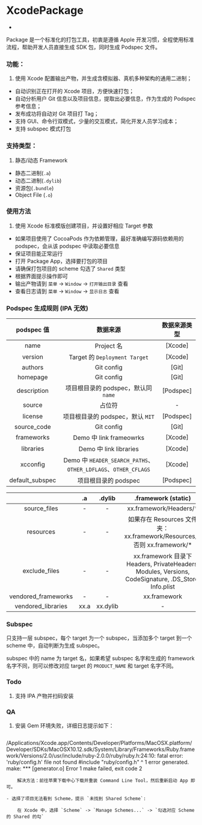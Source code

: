 # XcodePackage
-
Package 是一个标准化的打包工具，初衷是遵循 Apple 开发习惯，全程使用标准流程，帮助开发人员直接生成 SDK 包，同时生成 Podspec 文件。

### 功能：

1. 使用 Xcode 配置输出产物，并生成含模拟器、真机多种架构的通用二进制；
- 自动识别正在打开的 Xcode 项目，方便快速打包；
- 自动分析用户 Git 信息以及项目信息，提取出必要信息，作为生成的 Podspec 参考信息；
- 发布成功将自动对 Git 项目打 Tag；
- 支持 GUI、命令行双模式，少量的交互模式，简化开发人员学习成本；
- 支持 subspec 模式打包

### 支持类型：
1. 静态/动态 Framework
- 静态二进制(`.a`)
- 动态二进制(`.dylib`)
- 资源包(`.bundle`)
- Object File (`.o`)

### 使用方法
1. 使用 Xcode 标准模版创建项目，并设置好相应 Target 参数
- 如果项目使用了 CocoaPods 作为依赖管理，最好准确编写源码依赖用的 podspec，会从该 podspec 中读取必要信息
- 保证项目能正常运行
- 打开 Package App，选择要打包的项目
- 请确保打包项目的 scheme 勾选了 `Shared` 类型
- 根据界面提示操作即可
- 输出产物请到 `菜单` -> `Window` -> `打开输出目录` 查看
- 查看日志请到 `菜单` -> `Window` -> `显示日志` 查看

### Podspec 生成规则 (IPA 无效)

| podspec 值 | 数据来源 | 数据来源类型 |
|:-----------:|:--------------------------------------------------------:|:---------:|
| name | Project 名 | [Xcode] |
| version | Target 的 `Deployment Target` | [Xcode] |
| authors | Git config | [Git] |
| homepage | Git config | [Git] |
| description | 项目根目录的 podspec，默认同 `name` | [Podspec] |
| source | 占位符 | - |
| license | 项目根目录的 podspec，默认 `MIT` | [Podspec] |
| source_code | Git config | [Git] |
| frameworks | Demo 中 link frameowrks | [Xcode] |
| libraries | Demo 中 link libraries | [Xcode] |
| xcconfig | Demo 中 `HEADER_SEARCH_PATHS`、`OTHER_LDFLAGS`、`OTHER_CFLAGS` | [Xcode] |
| default_subspec | 项目根目录的 podspec | [Podspec] |

|  | .a | .dylib | .framework (static) | .framework(dynamtic) | .bundle | .o |
|:-------------------:|:---:|:-------:|:----------------------------------------------------------------------------------------------------:|:----------------------:|:---------:|:--:|
| source_files | - | - | xx.framework/Headers/* | xx.framework/Headers/* | - | - |
| resources | - | - | 如果存在 Resources 文件夹： xx.framework/Resources/*  否则 xx.framework/*  | - | xx.bundle | - |
| exclude_files | - | - | xx.framework 目录下 Headers, PrivateHeaders, Modules, Versions, CodeSignature, .DS_Store, Info.plist | - | - | - |
| vendored_frameworks | - | - | xx.framework | xx.framework | - | - |
| vendored_libraries | xx.a | xx.dylib | - | - | - | - |                                                 |     -     |  - |

### Subspec
只支持一层 subspec，每个 target 为一个 subspec，当添加多个 target 到一个 scheme 中，自动判断为生成 subspec。

subspec 中的 name 为 target 名，如果希望 subspec 名字和生成的 framework 名字不同，则可以修改对应 target 的 `PRODUCT_NAME` 和 target 名字不同。

### Todo
1. 支持 IPA 产物并扫码安装

### QA
1. 安装 Gem 环境失败，详细日志提示如下：

	```
/Applications/Xcode.app/Contents/Developer/Platforms/MacOSX.platform/Developer/SDKs/MacOSX10.12.sdk/System/Library/Frameworks/Ruby.framework/Versions/2.0/usr/include/ruby-2.0.0/ruby/ruby.h:24:10: fatal error: 'ruby/config.h' file not found
#include "ruby/config.h"
^
1 error generated.
make: *** [generator.o] Error 1
make failed, exit code 2
```
	解决方法：前往苹果下载中心下载并重装 Command Line Tool，然后重新启动 App 即可。

- 选择了项目无法看到 Scheme，提示 `未找到 Shared Scheme`:

	在 Xcode 中，选择 `Scheme` -> `Manage Schemes...` -> `勾选对应 Scheme 的 Shared 的勾`
